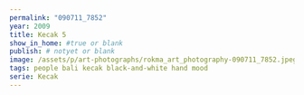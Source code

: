 ```yaml
---
permalink: "090711_7852"
year: 2009
title: Kecak 5
show_in_home: #true or blank
publish: # notyet or blank
image: /assets/p/art-photographs/rokma_art_photography-090711_7852.jpeg
tags: people bali kecak black-and-white hand mood
serie: Kecak
---
```

